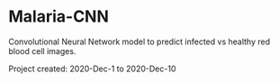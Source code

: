 # Malaria-CNN
Convolutional Neural Network model to predict infected vs healthy red blood cell images.

Project created: 2020-Dec-1 to 2020-Dec-10 

#
